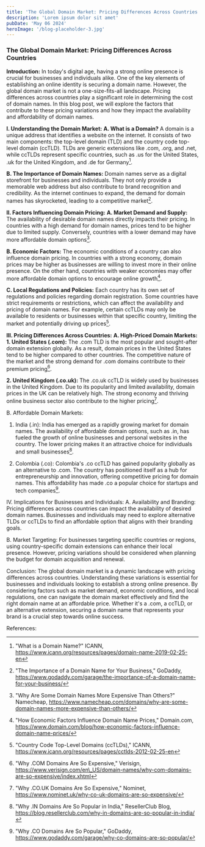 ```yaml
---
title: 'The Global Domain Market: Pricing Differences Across Countries'
description: 'Lorem ipsum dolor sit amet'
pubDate: 'May 06 2024'
heroImage: '/blog-placeholder-3.jpg'
---
```


### The Global Domain Market: Pricing Differences Across Countries

**Introduction:**
In today's digital age, having a strong online presence is crucial for businesses and individuals alike. One of the key elements of establishing an online identity is securing a domain name. However, the global domain market is not a one-size-fits-all landscape. Pricing differences across countries play a significant role in determining the cost of domain names. In this blog post, we will explore the factors that contribute to these pricing variations and how they impact the availability and affordability of domain names.

**I. Understanding the Domain Market:**
**A. What is a Domain?**
A domain is a unique address that identifies a website on the internet. It consists of two main components: the top-level domain (TLD) and the country code top-level domain (ccTLD). TLDs are generic extensions like .com, .org, and .net, while ccTLDs represent specific countries, such as .us for the United States, .uk for the United Kingdom, and .de for Germany[^1].

**B. The Importance of Domain Names:**
Domain names serve as a digital storefront for businesses and individuals. They not only provide a memorable web address but also contribute to brand recognition and credibility. As the internet continues to expand, the demand for domain names has skyrocketed, leading to a competitive market[^2].

**II. Factors Influencing Domain Pricing:**
**A. Market Demand and Supply:**
The availability of desirable domain names directly impacts their pricing. In countries with a high demand for domain names, prices tend to be higher due to limited supply. Conversely, countries with a lower demand may have more affordable domain options[^3].

**B. Economic Factors:**
The economic conditions of a country can also influence domain pricing. In countries with a strong economy, domain prices may be higher as businesses are willing to invest more in their online presence. On the other hand, countries with weaker economies may offer more affordable domain options to encourage online growth[^4].

**C. Local Regulations and Policies:**
Each country has its own set of regulations and policies regarding domain registration. Some countries have strict requirements or restrictions, which can affect the availability and pricing of domain names. For example, certain ccTLDs may only be available to residents or businesses within that specific country, limiting the market and potentially driving up prices[^5].

**III. Pricing Differences Across Countries:**
**A. High-Priced Domain Markets:**
**1. United States (.com):**
The .com TLD is the most popular and sought-after domain extension globally. As a result, domain prices in the United States tend to be higher compared to other countries. The competitive nature of the market and the strong demand for .com domains contribute to their premium pricing[^6].

**2. United Kingdom (.co.uk):**
The .co.uk ccTLD is widely used by businesses in the United Kingdom. Due to its popularity and limited availability, domain prices in the UK can be relatively high. The strong economy and thriving online business sector also contribute to the higher pricing[^7].

B. Affordable Domain Markets:
1. India (.in):
India has emerged as a rapidly growing market for domain names. The availability of affordable domain options, such as .in, has fueled the growth of online businesses and personal websites in the country. The lower pricing makes it an attractive choice for individuals and small businesses[^8].

2. Colombia (.co):
Colombia's .co ccTLD has gained popularity globally as an alternative to .com. The country has positioned itself as a hub for entrepreneurship and innovation, offering competitive pricing for domain names. This affordability has made .co a popular choice for startups and tech companies[^9].

IV. Implications for Businesses and Individuals:
A. Availability and Branding:
Pricing differences across countries can impact the availability of desired domain names. Businesses and individuals may need to explore alternative TLDs or ccTLDs to find an affordable option that aligns with their branding goals.

B. Market Targeting:
For businesses targeting specific countries or regions, using country-specific domain extensions can enhance their local presence. However, pricing variations should be considered when planning the budget for domain acquisition and renewal.

Conclusion:
The global domain market is a dynamic landscape with pricing differences across countries. Understanding these variations is essential for businesses and individuals looking to establish a strong online presence. By considering factors such as market demand, economic conditions, and local regulations, one can navigate the domain market effectively and find the right domain name at an affordable price. Whether it's a .com, a ccTLD, or an alternative extension, securing a domain name that represents your brand is a crucial step towards online success.

References:

[^1]:	"What is a Domain Name?" ICANN, https://www.icann.org/resources/pages/domain-name-2019-02-25-en

[^2]:	"The Importance of a Domain Name for Your Business," GoDaddy, https://www.godaddy.com/garage/the-importance-of-a-domain-name-for-your-business/

[^3]:	"Why Are Some Domain Names More Expensive Than Others?" Namecheap, https://www.namecheap.com/domains/why-are-some-domain-names-more-expensive-than-others/

[^4]:	"How Economic Factors Influence Domain Name Prices," Domain.com, https://www.domain.com/blog/how-economic-factors-influence-domain-name-prices/

[^5]:	"Country Code Top-Level Domains (ccTLDs)," ICANN, https://www.icann.org/resources/pages/cctlds-2012-02-25-en

[^6]:	"Why .COM Domains Are So Expensive," Verisign, https://www.verisign.com/en\_US/domain-names/why-com-domains-are-so-expensive/index.xhtml

[^7]:	"Why .CO.UK Domains Are So Expensive," Nominet, https://www.nominet.uk/why-co-uk-domains-are-so-expensive/

[^8]:	"Why .IN Domains Are So Popular in India," ResellerClub Blog, https://blog.resellerclub.com/why-in-domains-are-so-popular-in-india/

[^9]:	"Why .CO Domains Are So Popular," GoDaddy, https://www.godaddy.com/garage/why-co-domains-are-so-popular/